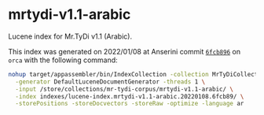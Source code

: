 # mrtydi-v1.1-arabic

Lucene index for Mr.TyDi v1.1 (Arabic).

This index was generated on 2022/01/08 at Anserini commit [`6fcb896`](https://github.com/castorini/anserini/commit/6fcb896c61e2b8cf2f235def3e95dda5fe4cd2fc) on `orca` with the following command:

```bash
nohup target/appassembler/bin/IndexCollection -collection MrTyDiCollection \
  -generator DefaultLuceneDocumentGenerator -threads 1 \
  -input /store/collections/mr-tydi-corpus/mrtydi-v1.1-arabic/ \
  -index indexes/lucene-index.mrtydi-v1.1-arabic.20220108.6fcb89/ \
  -storePositions -storeDocvectors -storeRaw -optimize -language ar
```